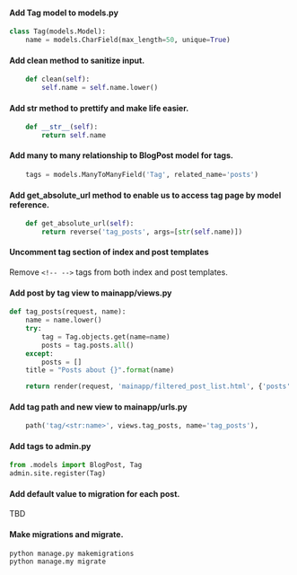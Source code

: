 

#### Add Tag model to models.py

```python
class Tag(models.Model):
    name = models.CharField(max_length=50, unique=True)
```

#### Add clean method to sanitize input.

```python
    def clean(self):
        self.name = self.name.lower()
```

#### Add __str__ method to prettify and make life easier.

```python
    def __str__(self):
        return self.name
```

#### Add many to many relationship to BlogPost model for tags.

```python
    tags = models.ManyToManyField('Tag', related_name='posts')
```

#### Add get_absolute_url method to enable us to access tag page by model reference.

```python
    def get_absolute_url(self):
        return reverse('tag_posts', args=[str(self.name)])
```

#### Uncomment tag section of index and post templates

Remove `<!-- -->` tags from both index and post templates.

#### Add post by tag view to mainapp/views.py

```python
def tag_posts(request, name):
    name = name.lower()
    try:
        tag = Tag.objects.get(name=name)
        posts = tag.posts.all()
    except:
        posts = []
    title = "Posts about {}".format(name)

    return render(request, 'mainapp/filtered_post_list.html', {'posts':posts, 'title':title})
```

#### Add tag path and new view to mainapp/urls.py

```python
    path('tag/<str:name>', views.tag_posts, name='tag_posts'),
```

#### Add tags to admin.py

```python
from .models import BlogPost, Tag
admin.site.register(Tag)
```

#### Add default value to migration for each post.

TBD

#### Make migrations and migrate.

```bash
python manage.py makemigrations
python manage.my migrate
```
